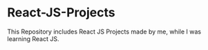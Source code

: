 # React-JS-Projects
This Repository includes React JS Projects made by me, while I was learning React JS.
